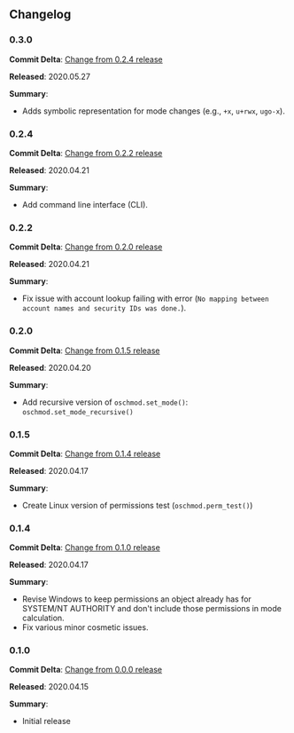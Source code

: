 ## Changelog

### 0.3.0

**Commit Delta**: [Change from 0.2.4 release](https://github.com/YakDriver/oschmod/compare/0.2.4...0.3.0)

**Released**: 2020.05.27

**Summary**:

*   Adds symbolic representation for mode changes (e.g., `+x`, `u+rwx`, `ugo-x`).

### 0.2.4

**Commit Delta**: [Change from 0.2.2 release](https://github.com/YakDriver/oschmod/compare/0.2.2...0.2.4)

**Released**: 2020.04.21

**Summary**:

*   Add command line interface (CLI).

### 0.2.2

**Commit Delta**: [Change from 0.2.0 release](https://github.com/YakDriver/oschmod/compare/0.2.0...0.2.2)

**Released**: 2020.04.21

**Summary**:

*   Fix issue with account lookup failing with error (`No mapping between account names and security IDs was done.`).

### 0.2.0

**Commit Delta**: [Change from 0.1.5 release](https://github.com/YakDriver/oschmod/compare/0.1.5...0.2.0)

**Released**: 2020.04.20

**Summary**:

*   Add recursive version of `oschmod.set_mode()`: `oschmod.set_mode_recursive()`

### 0.1.5

**Commit Delta**: [Change from 0.1.4 release](https://github.com/YakDriver/oschmod/compare/0.1.4...0.1.5)

**Released**: 2020.04.17

**Summary**:

*   Create Linux version of permissions test (`oschmod.perm_test()`)

### 0.1.4

**Commit Delta**: [Change from 0.1.0 release](https://github.com/YakDriver/oschmod/compare/0.1.0...0.1.4)

**Released**: 2020.04.17

**Summary**:

*   Revise Windows to keep permissions an object already has for SYSTEM/NT AUTHORITY and don't include those permissions in mode calculation.
*   Fix various minor cosmetic issues.

### 0.1.0

**Commit Delta**: [Change from 0.0.0 release](https://github.com/YakDriver/oschmod/compare/0.0.0...0.1.0)

**Released**: 2020.04.15

**Summary**:

*   Initial release

